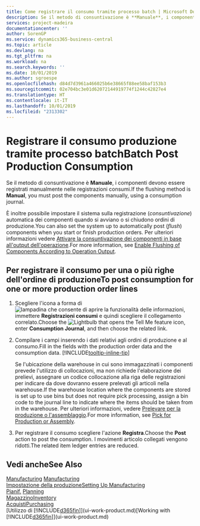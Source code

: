 ```yaml
---
title: Come registrare il consumo tramite processo batch | Microsoft Docs
description: Se il metodo di consuntivazione è **Manuale**, i componenti devono essere registrati manualmente nelle registrazioni consumi.
services: project-madeira
documentationcenter: ''
author: SorenGP
ms.service: dynamics365-business-central
ms.topic: article
ms.devlang: na
ms.tgt_pltfrm: na
ms.workload: na
ms.search.keywords: ''
ms.date: 10/01/2019
ms.author: sgroespe
ms.openlocfilehash: d84d7d3961a466025b6e38665f88ee58baf153b3
ms.sourcegitcommit: 02e704bc3e01d62072144919774f1244c42827e4
ms.translationtype: HT
ms.contentlocale: it-IT
ms.lasthandoff: 10/01/2019
ms.locfileid: "2313302"
---
```

# <a name="batch-post-production-consumption"></a><span data-ttu-id="f6933-103">Registrare il consumo produzione tramite processo batch</span><span class="sxs-lookup"><span data-stu-id="f6933-103">Batch Post Production Consumption</span></span>
<span data-ttu-id="f6933-104">Se il metodo di consuntivazione è **Manuale**, i componenti devono essere registrati manualmente nelle registrazioni consumi.</span><span class="sxs-lookup"><span data-stu-id="f6933-104">If the flushing method is **Manual**, you must post the components manually, using a consumption journal.</span></span>

<span data-ttu-id="f6933-105">È inoltre possibile impostare il sistema sulla registrazione (*consuntivazione*) automatica dei componenti quando si avviano o si chiudono ordini di produzione.</span><span class="sxs-lookup"><span data-stu-id="f6933-105">You can also set the system up to automatically post (*flush*) components when you start or finish production orders.</span></span> <span data-ttu-id="f6933-106">Per ulteriori informazioni vedere [Attivare la consuntivazione dei componenti in base all'output dell'operazione](production-how-to-flush-components-according-to-operation-output.md).</span><span class="sxs-lookup"><span data-stu-id="f6933-106">For more information, see [Enable Flushing of Components According to Operation Output](production-how-to-flush-components-according-to-operation-output.md).</span></span>

## <a name="to-post-consumption-for-one-or-more-production-order-lines"></a><span data-ttu-id="f6933-107">Per registrare il consumo per una o più righe dell'ordine di produzione</span><span class="sxs-lookup"><span data-stu-id="f6933-107">To post consumption for one or more production order lines</span></span>  
1.  <span data-ttu-id="f6933-108">Scegliere l'icona a forma di ![lampadina che consente di aprire la funzionalità delle informazioni](media/ui-search/search_small.png "Informazioni sull'operazione che si desidera eseguire"), immettere **Registrazioni consumi** e quindi scegliere il collegamento correlato.</span><span class="sxs-lookup"><span data-stu-id="f6933-108">Choose the ![Lightbulb that opens the Tell Me feature](media/ui-search/search_small.png "Tell me what you want to do") icon, enter **Consumption Journal**, and then choose the related link.</span></span>  
2.  <span data-ttu-id="f6933-109">Compilare i campi inserendo i dati relativi agli ordini di produzione e al consumo.</span><span class="sxs-lookup"><span data-stu-id="f6933-109">Fill in the fields with the production order data and the consumption data.</span></span> [!INCLUDE[tooltip-inline-tip](includes/tooltip-inline-tip_md.md)]  

    <span data-ttu-id="f6933-110">Se l'ubicazione della warehouse in cui sono immagazzinati i componenti prevede l'utilizzo di collocazioni, ma non richiede l'elaborazione dei prelievi, assegnare un codice collocazione alla riga delle registrazioni per indicare da dove dovranno essere prelevati gli articoli nella warehouse.</span><span class="sxs-lookup"><span data-stu-id="f6933-110">If the warehouse location where the components are stored is set up to use bins but does not require pick processing, assign a bin code to the journal line to indicate where the items should be taken from in the warehouse.</span></span> <span data-ttu-id="f6933-111">Per ulteriori informazioni, vedere [Prelevare per la produzione o l'assemblaggio](warehouse-how-to-pick-for-production.md).</span><span class="sxs-lookup"><span data-stu-id="f6933-111">For more information, see [Pick for Production or Assembly](warehouse-how-to-pick-for-production.md).</span></span>  
3.  <span data-ttu-id="f6933-112">Per registrare il consumo scegliere l'azione **Registra**.</span><span class="sxs-lookup"><span data-stu-id="f6933-112">Choose the **Post** action to post the consumption.</span></span> <span data-ttu-id="f6933-113">I movimenti articolo collegati vengono ridotti.</span><span class="sxs-lookup"><span data-stu-id="f6933-113">The related item ledger entries are reduced.</span></span>

## <a name="see-also"></a><span data-ttu-id="f6933-114">Vedi anche</span><span class="sxs-lookup"><span data-stu-id="f6933-114">See Also</span></span>  
<span data-ttu-id="f6933-115">[Manufacturing](production-manage-manufacturing.md)  </span><span class="sxs-lookup"><span data-stu-id="f6933-115">[Manufacturing](production-manage-manufacturing.md)  </span></span>  
[<span data-ttu-id="f6933-116">Impostazione della produzione</span><span class="sxs-lookup"><span data-stu-id="f6933-116">Setting Up Manufacturing</span></span>](production-configure-production-processes.md)  
<span data-ttu-id="f6933-117">[Pianif.](production-planning.md)    </span><span class="sxs-lookup"><span data-stu-id="f6933-117">[Planning](production-planning.md)    </span></span>  
[<span data-ttu-id="f6933-118">Magazzino</span><span class="sxs-lookup"><span data-stu-id="f6933-118">Inventory</span></span>](inventory-manage-inventory.md)  
[<span data-ttu-id="f6933-119">Acquisti</span><span class="sxs-lookup"><span data-stu-id="f6933-119">Purchasing</span></span>](purchasing-manage-purchasing.md)  
<span data-ttu-id="f6933-120">[Utilizzo di [!INCLUDE[d365fin](includes/d365fin_md.md)]](ui-work-product.md)</span><span class="sxs-lookup"><span data-stu-id="f6933-120">[Working with [!INCLUDE[d365fin](includes/d365fin_md.md)]](ui-work-product.md)</span></span>
